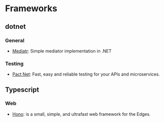 # Frameworks

## dotnet

### General
- [Mediatr](https://github.com/jbogard/MediatR): Simple mediator implementation in .NET

### Testing
- [Pact Net](https://github.com/pact-foundation/pact-net): Fast, easy and reliable testing for your APIs and microservices.

## Typescript

### Web
- [Hono](https://hono.dev/): is a small, simple, and ultrafast web framework for the Edges.
